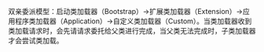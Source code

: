 双亲委派模型：启动类加载器（Bootstrap）-&gt;扩展类加载器（Extension）-&gt;应用程序类加载器（Application）-&gt;自定义类加载器（Custom）。当类加载器收到类加载请求时，会先请请求委托给父类进行完成，当父类无法完成时，子类加载器才会尝试类加载。



